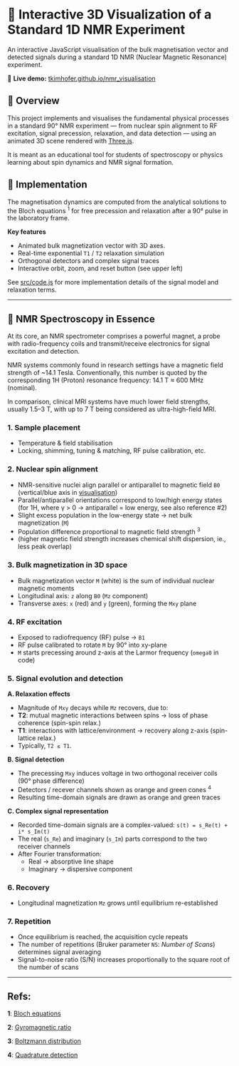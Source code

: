 # 🧲 Interactive 3D Visualization of a Standard 1D NMR Experiment

An interactive JavaScript visualisation of the bulk magnetisation vector and detected signals during a standard 1D NMR (Nuclear Magnetic Resonance) experiment. 

🔗 **Live demo:** [tkimhofer.github.io/nmr_visualisation](https://tkimhofer.github.io/nmr_visualisation/)

## 🎯 Overview
This project implements and visualises the fundamental physical processes in a standard 90° NMR experiment — from nuclear spin alignment to RF excitation, signal precession, relaxation, and data detection — using an animated 3D scene rendered with [Three.js](https://threejs.org/).

It is meant as an educational tool for students of spectroscopy or physics learning about spin dynamics and NMR signal formation.


## 🧩 Implementation

The magnetisation dynamics are computed from the analytical solutions to the Bloch equations  <sup id="bloch">1</sup> for free precession and relaxation after a 90° pulse in the laboratory frame.

**Key features**
- Animated bulk magnetization vector with 3D axes.
- Real-time exponential `T1` / `T2` relaxation simulation
- Orthogonal detectors and complex signal traces
- Interactive orbit, zoom, and reset button (see upper left)


See [src/code.js](https://github.com/tkimhofer/nmr_visualisation/blob/master/src/code.js) for more implementation details of the signal model and relaxation terms.

---

## 🧠 NMR Spectroscopy in Essence
At its core, an NMR spectrometer comprises a powerful magnet, a probe with radio-frequency coils and transmit/receive electronics for signal excitation and detection.

NMR systems commonly found in research settings have a magnetic field strength of ~14.1 Tesla. Conventionally, this number is quoted by the corresponding 1H (Proton) resonance frequency: 14.1 T ≈ 600 MHz (nominal). 

In comparison, clinical MRI systems have much lower field strengths, usually 1.5–3 T, with up to 7 T being considered as ultra-high-field MRI.
 

### 1. Sample placement
- Temperature & field stabilisation
- Locking, shimming, tuning & matching, RF pulse calibration, etc.

### 2. Nuclear spin alignment
 - NMR-sensitive nuclei align parallel or antiparallel to magnetic field `B0` (vertical/blue axis in [visualisation](https://tkimhofer.github.io/nmr_visualisation/))
 - Parallel/antiparallel orientations correspond to low/high energy states (for 1H, where γ > 0  → antiparallel = low energy, see also reference #2)
 - Slight excess population in the low-energy state → net bulk magnetization (`M`)
 - Population difference proportional to magnetic field strength <sup id="boltz">3</sup>
 - (higher magnetic field strength increases chemical shift dispersion, ie., less peak overlap)

### 3. Bulk magnetization in 3D space
- Bulk magnetization vector `M` (white) is the sum of individual nuclear magnetic moments  
- Longitudinal axis: `z` along `B0` (`Mz` component)
- Transverse axes: `x` (red) and `y` (green), forming the `Mxy` plane

### 4. RF excitation
- Exposed to radiofrequency (RF) pulse -> `B1`
- RF pulse calibrated to rotate `M` by 90° into xy-plane
- `M` starts precessing around z-axis at the Larmor frequency (`omega0` in code)

### 5. Signal evolution and detection

**A. Relaxation effects**
- Magnitude of `Mxy` decays while `Mz` recovers, due to: 
- **T2**: mutual magnetic interactions between spins → loss of phase coherence (spin-spin relax.)
- **T1**: interactions with lattice/environment → recovery along z-axis (spin-lattice relax.)
- Typically, `T2 ≤ T1`.

**B. Signal detection**
- The precessing `Mxy` induces voltage in two orthogonal receiver coils (90° phase difference)
- Detectors / recever channels shown as orange and green cones <sup id="quad">4</sup>
- Resulting time-domain signals are drawn as orange and green traces

**C. Complex signal representation**
- Recorded time-domain signals are a complex-valued: `s(t) = s_Re(t) + i* s_Im(t)`
- The real (`s_Re`) and imaginary (`s_Im`) parts correspond to the two receiver channels
- After Fourier transformation:
  - Real → absorptive line shape
  - Imaginary → dispersive component
 
### 6. Recovery
- Longitudinal magnetization `Mz` grows until equilibrium re-established

### 7. Repetition
- Once equilibrium is reached, the acquisition cycle repeats 
- The number of repetitions (Bruker parameter `NS`: *Number of Scans*) determines signal averaging
- Signal-to-noise ratio (S/N) increases proportionally to the square root of the number of scans

---


## Refs:
<b id="bloch">1</b>: [Bloch equations](https://chem.libretexts.org/Bookshelves/Physical_and_Theoretical_Chemistry_Textbook_Maps/Supplemental_Modules_(Physical_and_Theoretical_Chemistry)/Spectroscopy/Magnetic_Resonance_Spectroscopies/Nuclear_Magnetic_Resonance/NMR_-_Theory/Bloch_Equations)

<b id="gyro">2</b>: [Gyromagnetic ratio](https://www.kherb.io/docs/nmr_table.html)

<b id="quad">3</b>: [Boltzmann distribution](https://magnetic-resonance.org/ch/02-03.html)

<b id="quad">4</b>: [Quadrature detection](https://en.wikipedia.org/wiki/In-phase_and_quadrature_components)
